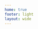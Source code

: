 ```yaml
---
home: true
footer: light
layout: wide
---
```


<script setup>
    import Frontpage from "/src/pages/frontpage/Frontpage.vue";
</script>


<Frontpage />
